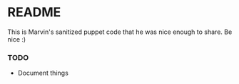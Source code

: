 # README #

This is Marvin's sanitized puppet code that he was nice enough to share. Be nice :)

### TODO ###

* Document things
